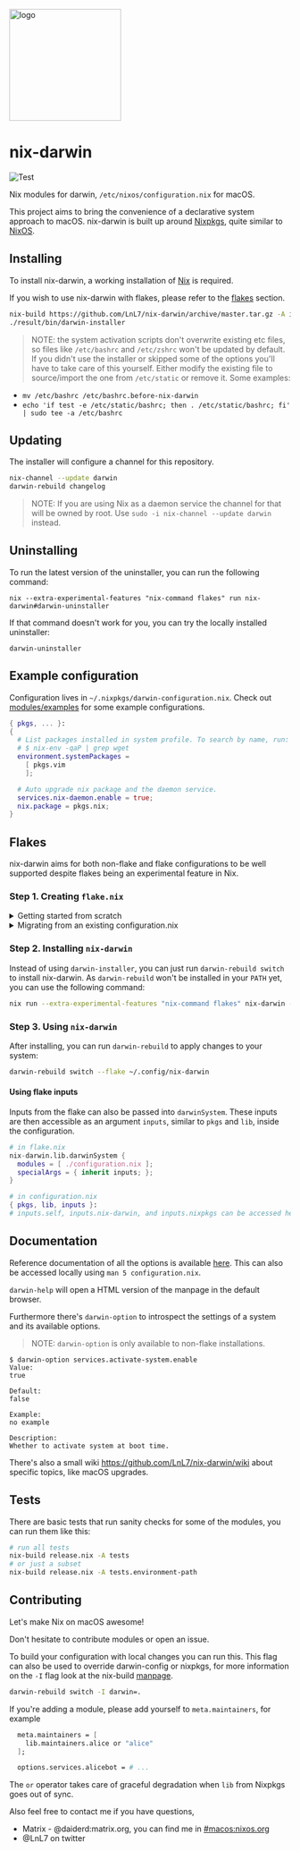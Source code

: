 [<img src="https://daiderd.com/nix-darwin/images/nix-darwin.png" width="200px" alt="logo" />](https://github.com/LnL7/nix-darwin)

# nix-darwin

![Test](https://github.com/LnL7/nix-darwin/workflows/Test/badge.svg)

Nix modules for darwin, `/etc/nixos/configuration.nix` for macOS.

This project aims to bring the convenience of a declarative system approach to macOS.
nix-darwin is built up around [Nixpkgs](https://github.com/NixOS/nixpkgs), quite similar to [NixOS](https://nixos.org/).

## Installing

To install nix-darwin, a working installation of [Nix](https://github.com/NixOS/nix#installation) is required.

If you wish to use nix-darwin with flakes, please refer to the [flakes](#flakes) section.

```bash
nix-build https://github.com/LnL7/nix-darwin/archive/master.tar.gz -A installer
./result/bin/darwin-installer
```

> NOTE: the system activation scripts don't overwrite existing etc files, so files like `/etc/bashrc` and `/etc/zshrc` won't be
> updated by default. If you didn't use the installer or skipped some of the options you'll have to take care of this yourself.
> Either modify the existing file to source/import the one from `/etc/static` or remove it. Some examples:

- `mv /etc/bashrc /etc/bashrc.before-nix-darwin`
- `echo 'if test -e /etc/static/bashrc; then . /etc/static/bashrc; fi' | sudo tee -a /etc/bashrc`

## Updating

The installer will configure a channel for this repository.

```bash
nix-channel --update darwin
darwin-rebuild changelog
```

> NOTE: If you are using Nix as a daemon service the channel for that will be owned by root.
> Use `sudo -i nix-channel --update darwin` instead.

## Uninstalling

To run the latest version of the uninstaller, you can run the following command:

```
nix --extra-experimental-features "nix-command flakes" run nix-darwin#darwin-uninstaller
```

If that command doesn't work for you, you can try the locally installed uninstaller:

```
darwin-uninstaller
```

## Example configuration

Configuration lives in `~/.nixpkgs/darwin-configuration.nix`. Check out
[modules/examples](https://github.com/LnL7/nix-darwin/tree/master/modules/examples) for some example configurations.

```nix
{ pkgs, ... }:
{
  # List packages installed in system profile. To search by name, run:
  # $ nix-env -qaP | grep wget
  environment.systemPackages =
    [ pkgs.vim
    ];

  # Auto upgrade nix package and the daemon service.
  services.nix-daemon.enable = true;
  nix.package = pkgs.nix;
}
```

## Flakes

nix-darwin aims for both non-flake and flake configurations to be well supported despite flakes being an experimental feature in Nix.

### Step 1. Creating `flake.nix`

<details>
<summary>Getting started from scratch</summary>
<p></p>

If you don't have an existing `configuration.nix`, you can run the following commands to generate a basic `flake.nix` inside `~/.config/nix-darwin`:

```bash
mkdir -p ~/.config/nix-darwin
cd ~/.config/nix-darwin
nix flake init -t nix-darwin --extra-experimental-features "nix-command flakes"
sed -i '' "s/simple/$(scutil --get LocalHostName)/" flake.nix
```

Make sure to change `nixpkgs.hostPlatform` to `aarch64-darwin` if you are using Apple Silicon.

</details>

<details>
<summary>Migrating from an existing configuration.nix</summary>
<p></p>

Add the following to `flake.nix` in the same folder as `configuration.nix`:

```nix
{
  description = "John's darwin system";

  inputs = {
    nixpkgs.url = "github:NixOS/nixpkgs/nixpkgs-24.05-darwin";
    nix-darwin.url = "github:LnL7/nix-darwin";
    nix-darwin.inputs.nixpkgs.follows = "nixpkgs";
  };

  outputs = inputs@{ self, nix-darwin, nixpkgs }: {
    darwinConfigurations."Johns-MacBook" = nix-darwin.lib.darwinSystem {
      modules = [ ./configuration.nix ];
    };
  };
}
```

Make sure to replace `Johns-MacBook` with your hostname which you can find by running `scutil --get LocalHostName`.

Make sure to set `nixpkgs.hostPlatform` in your `configuration.nix` to either `x86_64-darwin` (Intel) or `aarch64-darwin` (Apple Silicon).

</details>

### Step 2. Installing `nix-darwin`

Instead of using `darwin-installer`, you can just run `darwin-rebuild switch` to install nix-darwin. As `darwin-rebuild` won't be installed in your `PATH` yet, you can use the following command:

```bash
nix run --extra-experimental-features "nix-command flakes" nix-darwin -- switch --flake ~/.config/nix-darwin
```

### Step 3. Using `nix-darwin`

After installing, you can run `darwin-rebuild` to apply changes to your system:

```bash
darwin-rebuild switch --flake ~/.config/nix-darwin
```

#### Using flake inputs

Inputs from the flake can also be passed into `darwinSystem`. These inputs are then
accessible as an argument `inputs`, similar to `pkgs` and `lib`, inside the configuration.

```nix
# in flake.nix
nix-darwin.lib.darwinSystem {
  modules = [ ./configuration.nix ];
  specialArgs = { inherit inputs; };
}
```

```nix
# in configuration.nix
{ pkgs, lib, inputs }:
# inputs.self, inputs.nix-darwin, and inputs.nixpkgs can be accessed here
```

## Documentation

Reference documentation of all the options is available [here](https://daiderd.com/nix-darwin/manual/index.html).
This can also be accessed locally using `man 5 configuration.nix`.

`darwin-help` will open a HTML version of the manpage in the default browser.

Furthermore there's `darwin-option` to introspect the settings of a system and its available options.
> NOTE: `darwin-option` is only available to non-flake installations.

```
$ darwin-option services.activate-system.enable
Value:
true

Default:
false

Example:
no example

Description:
Whether to activate system at boot time.
```

There's also a small wiki https://github.com/LnL7/nix-darwin/wiki about
specific topics, like macOS upgrades.

## Tests

There are basic tests that run sanity checks for some of the modules,
you can run them like this:

```bash
# run all tests
nix-build release.nix -A tests
# or just a subset
nix-build release.nix -A tests.environment-path
```

## Contributing

Let's make Nix on macOS awesome!

Don't hesitate to contribute modules or open an issue.

To build your configuration with local changes you can run this. This
flag can also be used to override darwin-config or nixpkgs, for more
information on the `-I` flag look at the nix-build [manpage](https://nixos.org/manual/nix/stable/command-ref/nix-build.html).

```bash
darwin-rebuild switch -I darwin=.
```

If you're adding a module, please add yourself to `meta.maintainers`, for example

```nix
  meta.maintainers = [
    lib.maintainers.alice or "alice"
  ];

  options.services.alicebot = # ...
```

The `or` operator takes care of graceful degradation when `lib` from Nixpkgs
goes out of sync.

Also feel free to contact me if you have questions,
- Matrix - @daiderd:matrix.org, you can find me in [#macos:nixos.org](https://matrix.to/#/#macos:nixos.org)
- @LnL7 on twitter

